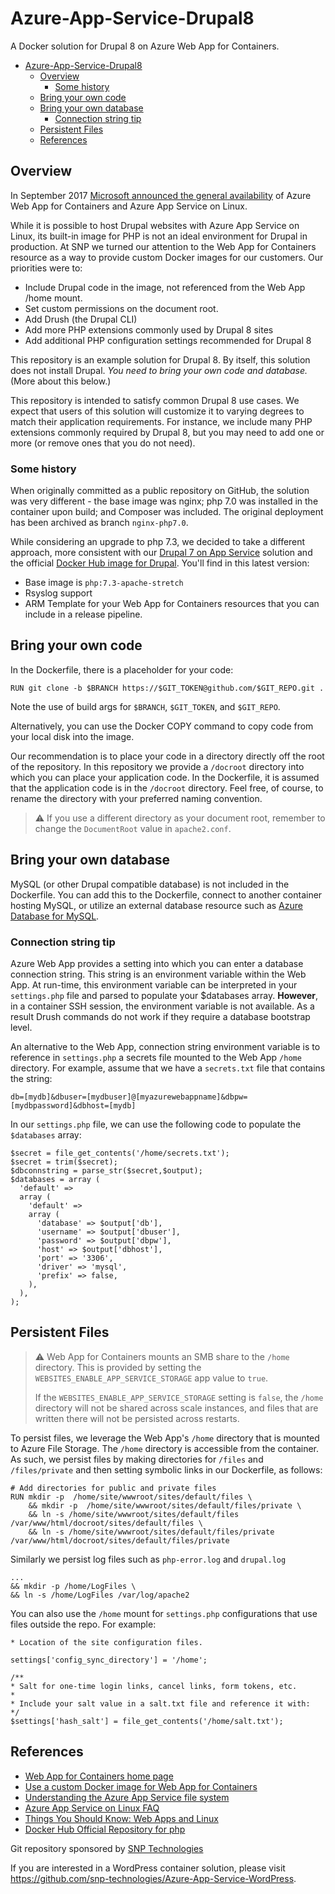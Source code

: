 # Azure-App-Service-Drupal8
A Docker solution for Drupal 8 on Azure Web App for Containers.

- [Azure-App-Service-Drupal8](#azure-app-service-drupal8)
  - [Overview](#overview)
    - [Some history](#some-history)
  - [Bring your own code](#bring-your-own-code)
  - [Bring your own database](#bring-your-own-database)
    - [Connection string tip](#connection-string-tip)
  - [Persistent Files](#persistent-files)
  - [References](#references)


<a id="overview"></a>
## Overview

In September 2017 [Microsoft announced the general availability](https://azure.microsoft.com/en-us/blog/general-availability-of-app-service-on-linux-and-web-app-for-containers/) of Azure Web App for Containers and Azure App Service on Linux.

While it is possible to host Drupal websites with Azure App Service on Linux, its built-in image for PHP is not an ideal environment for Drupal in production. At SNP we turned our attention to the Web App for Containers resource as a way to provide custom Docker images for our customers. Our priorities were to:

* Include Drupal code in the image, not referenced from the Web App /home mount.
* Set custom permissions on the document root.
* Add Drush (the Drupal CLI) 
* Add more PHP extensions commonly used by Drupal 8 sites
* Add additional PHP configuration settings recommended for Drupal 8

This repository is an example solution for Drupal 8. By itself, this solution does not install Drupal. *You need to bring your own code and database.* (More about this below.) 

This repository is intended to satisfy common Drupal 8 use cases. We expect that users of this solution will customize it to varying degrees to match their application requirements. For instance, we include many PHP extensions commonly required by Drupal 8, but you may need to add one or more (or remove ones that you do not need).

### Some history

When originally committed as a public repository on GitHub, the solution was very different - the base image was nginx; php 7.0 was installed in the container upon build; and Composer was included. The original deployment has been archived as branch `nginx-php7.0`.

While considering an upgrade to php 7.3, we decided to take a different approach, more consistent with our [Drupal 7 on App Service](https://github.com/snp-technologies/Azure-App-Service-Drupal7) solution and the official [Docker Hub image for Drupal](https://hub.docker.com/_/drupal/). You'll find in this latest version:
- Base image is `php:7.3-apache-stretch`
- Rsyslog support
- ARM Template for your Web App for Containers resources that you can include in a release pipeline.

<a id="byo-code"></a>
## Bring your own code

In the Dockerfile, there is a placeholder for your code: 
```
RUN git clone -b $BRANCH https://$GIT_TOKEN@github.com/$GIT_REPO.git .
```
Note the use of build args for `$BRANCH`, `$GIT_TOKEN`, and `$GIT_REPO`.

Alternatively, you can use the Docker COPY command to copy code from your local disk into the image.

Our recommendation is to place your code in a directory directly off the root of the repository. In this repository we provide a `/docroot` directory into which you can place your application code. In the Dockerfile, it is assumed that the application code is in the `/docroot` directory. Feel free, of course, to rename the directory with your preferred naming convention.

> :warning: If you use a different directory as your document root, remember to change the `DocumentRoot` value in `apache2.conf`.

<a id="byo-database"></a>
## Bring your own database

MySQL (or other Drupal compatible database) is not included in the Dockerfile. You can add this to the Dockerfile, connect to another container hosting MySQL, or utilize an external database resource such as [Azure Database for MySQL](https://docs.microsoft.com/en-us/azure/mysql/).

### Connection string tip

Azure Web App provides a setting into which you can enter a database connection string. This string is an environment variable within the Web App. At run-time, this environment variable can be interpreted in your `settings.php` file and parsed to populate your $databases array. **However**, in a container SSH session, the environment variable is not available. As a result Drush commands do not work if they require a database bootstrap level.

An alternative to the Web App, connection string environment variable is to reference in `settings.php` a secrets file mounted to the Web App `/home` directory. For example, assume that we have a `secrets.txt` file that contains the string:
```
db=[mydb]&dbuser=[mydbuser]@[myazurewebappname]&dbpw=[mydbpassword]&dbhost=[mydb]
```
In our `settings.php` file, we can use the following code to populate the `$databases` array:
```
$secret = file_get_contents('/home/secrets.txt');
$secret = trim($secret);
$dbconnstring = parse_str($secret,$output);
$databases = array (
  'default' =>
  array (
    'default' =>
    array (
      'database' => $output['db'],
      'username' => $output['dbuser'],
      'password' => $output['dbpw'],
      'host' => $output['dbhost'],
      'port' => '3306',
      'driver' => 'mysql',
      'prefix' => false,
    ),
  ),
);
```
<a id="files"></a>
## Persistent Files

> :warning: Web App for Containers mounts an SMB share to the `/home` directory. This is provided by setting the `WEBSITES_ENABLE_APP_SERVICE_STORAGE` app value  to `true`.
> 
> If the `WEBSITES_ENABLE_APP_SERVICE_STORAGE` setting is `false`, the `/home` directory will not be shared across scale instances, and files that are written there will not be persisted across restarts.
> 
To persist files, we leverage the Web App's `/home` directory that is mounted to Azure File Storage. The `/home` directory is accessible from the container. As such, we persist files by making directories for `/files` and `/files/private` and then setting symbolic links in our Dockerfile, as follows:
```
# Add directories for public and private files
RUN mkdir -p  /home/site/wwwroot/sites/default/files \
    && mkdir -p  /home/site/wwwroot/sites/default/files/private \
    && ln -s /home/site/wwwroot/sites/default/files  /var/www/html/docroot/sites/default/files \
    && ln -s /home/site/wwwroot/sites/default/files/private  /var/www/html/docroot/sites/default/files/private
```
Similarly we persist log files such as `php-error.log` and `drupal.log`
```
...
&& mkdir -p /home/LogFiles \
&& ln -s /home/LogFiles /var/log/apache2
```   
You can also use the `/home` mount for `settings.php` configurations that use files outside the repo. For example:
```
* Location of the site configuration files.

settings['config_sync_directory'] = '/home';

/**
* Salt for one-time login links, cancel links, form tokens, etc. 
*
* Include your salt value in a salt.txt file and reference it with:
*/
$settings['hash_salt'] = file_get_contents('/home/salt.txt');
```

<a id="references"></a>
## References

* [Web App for Containers home page](https://azure.microsoft.com/en-us/services/app-service/containers/)
* [Use a custom Docker image for Web App for Containers](https://docs.microsoft.com/en-us/azure/app-service/containers/tutorial-custom-docker-image)
* [Understanding the Azure App Service file system](https://github.com/projectkudu/kudu/wiki/Understanding-the-Azure-App-Service-file-system)
* [Azure App Service on Linux FAQ](https://docs.microsoft.com/en-us/azure/app-service/containers/app-service-linux-faq)
* [Things You Should Know: Web Apps and Linux](https://docs.microsoft.com/en-us/archive/blogs/waws/things-you-should-know-web-apps-and-linux)
* [Docker Hub Official Repository for php](https://hub.docker.com/r/_/php/)

Git repository sponsored by [SNP Technologies](https://www.snp.com)

If you are interested in a WordPress container solution, please visit https://github.com/snp-technologies/Azure-App-Service-WordPress.